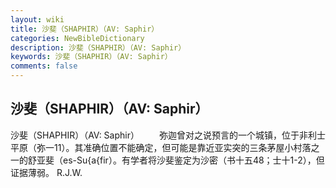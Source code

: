 ```yaml
---
layout: wiki
title: 沙斐（SHAPHIR）（AV: Saphir）
categories: NewBibleDictionary
description: 沙斐（SHAPHIR）（AV: Saphir）
keywords: 沙斐（SHAPHIR）（AV: Saphir）
comments: false
---
```


## 沙斐（SHAPHIR）（AV: Saphir）



沙斐（SHAPHIR）（AV: Saphir）
　　弥迦曾对之说预言的一个城镇，位于非利士平原（弥一11）。其准确位置不能确定，但可能是靠近亚实突的三条茅屋小村落之一的舒亚斐（es-Su{a{fir）。有学者将沙斐鉴定为沙密（书十五48；士十1-2），但证据薄弱。
R.J.W.




